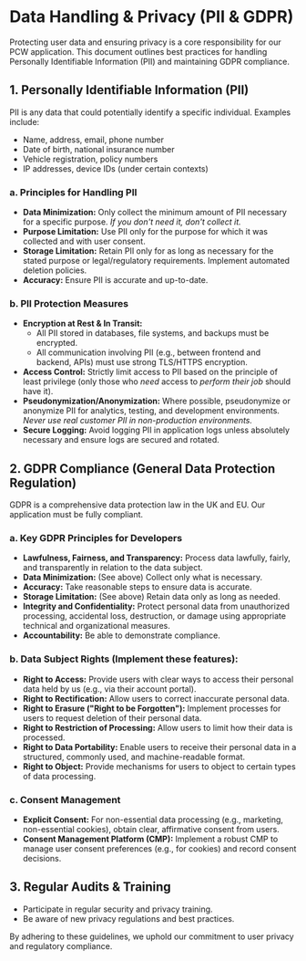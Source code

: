 # Data Handling & Privacy (PII & GDPR)

Protecting user data and ensuring privacy is a core responsibility for our PCW application. This document outlines best practices for handling Personally Identifiable Information (PII) and maintaining GDPR compliance.

## 1. Personally Identifiable Information (PII)

PII is any data that could potentially identify a specific individual. Examples include:
*   Name, address, email, phone number
*   Date of birth, national insurance number
*   Vehicle registration, policy numbers
*   IP addresses, device IDs (under certain contexts)

### a. Principles for Handling PII
*   **Data Minimization:** Only collect the minimum amount of PII necessary for a specific purpose. *If you don't need it, don't collect it.*
*   **Purpose Limitation:** Use PII only for the purpose for which it was collected and with user consent.
*   **Storage Limitation:** Retain PII only for as long as necessary for the stated purpose or legal/regulatory requirements. Implement automated deletion policies.
*   **Accuracy:** Ensure PII is accurate and up-to-date.

### b. PII Protection Measures
*   **Encryption at Rest & In Transit:**
    *   All PII stored in databases, file systems, and backups must be encrypted.
    *   All communication involving PII (e.g., between frontend and backend, APIs) must use strong TLS/HTTPS encryption.
*   **Access Control:** Strictly limit access to PII based on the principle of least privilege (only those who *need* access to *perform their job* should have it).
*   **Pseudonymization/Anonymization:** Where possible, pseudonymize or anonymize PII for analytics, testing, and development environments. *Never use real customer PII in non-production environments.*
*   **Secure Logging:** Avoid logging PII in application logs unless absolutely necessary and ensure logs are secured and rotated.

## 2. GDPR Compliance (General Data Protection Regulation)

GDPR is a comprehensive data protection law in the UK and EU. Our application must be fully compliant.

### a. Key GDPR Principles for Developers
*   **Lawfulness, Fairness, and Transparency:** Process data lawfully, fairly, and transparently in relation to the data subject.
*   **Data Minimization:** (See above) Collect only what is necessary.
*   **Accuracy:** Take reasonable steps to ensure data is accurate.
*   **Storage Limitation:** (See above) Retain data only as long as needed.
*   **Integrity and Confidentiality:** Protect personal data from unauthorized processing, accidental loss, destruction, or damage using appropriate technical and organizational measures.
*   **Accountability:** Be able to demonstrate compliance.

### b. Data Subject Rights (Implement these features):
*   **Right to Access:** Provide users with clear ways to access their personal data held by us (e.g., via their account portal).
*   **Right to Rectification:** Allow users to correct inaccurate personal data.
*   **Right to Erasure ("Right to be Forgotten"):** Implement processes for users to request deletion of their personal data.
*   **Right to Restriction of Processing:** Allow users to limit how their data is processed.
*   **Right to Data Portability:** Enable users to receive their personal data in a structured, commonly used, and machine-readable format.
*   **Right to Object:** Provide mechanisms for users to object to certain types of data processing.

### c. Consent Management
*   **Explicit Consent:** For non-essential data processing (e.g., marketing, non-essential cookies), obtain clear, affirmative consent from users.
*   **Consent Management Platform (CMP):** Implement a robust CMP to manage user consent preferences (e.g., for cookies) and record consent decisions.

## 3. Regular Audits & Training
*   Participate in regular security and privacy training.
*   Be aware of new privacy regulations and best practices.

By adhering to these guidelines, we uphold our commitment to user privacy and regulatory compliance.